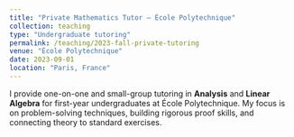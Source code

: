 ```yaml
---
title: "Private Mathematics Tutor — École Polytechnique"
collection: teaching
type: "Undergraduate tutoring"
permalink: /teaching/2023-fall-private-tutoring
venue: "École Polytechnique"
date: 2023-09-01
location: "Paris, France"
---
```


I provide one-on-one and small-group tutoring in **Analysis** and **Linear Algebra** for first-year undergraduates at École Polytechnique. My focus is on problem-solving techniques, building rigorous proof skills, and connecting theory to standard exercises.
